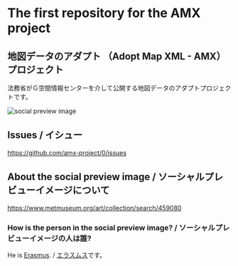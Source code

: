 # The first repository for the AMX project

## 地図データのアダプト （Adopt Map XML - AMX） プロジェクト
法務省がＧ空間情報センターを介して公開する地図データのアダプトプロジェクトです。

![social preview image](https://repository-images.githubusercontent.com/591343419/c8f5fe55-f6bb-4393-95cf-4bcbb16ce0d4)

## Issues / イシュー
https://github.com/amx-project/0/issues

## About the social preview image / ソーシャルプレビューイメージについて
https://www.metmuseum.org/art/collection/search/459080

### How is the person in the social preview image? / ソーシャルプレビューイメージの人は誰?
He is [Erasmus](https://en.wikipedia.org/wiki/Erasmus). / [エラスムス](https://ja.wikipedia.org/wiki/%E3%83%87%E3%82%B8%E3%83%87%E3%83%AA%E3%82%A6%E3%82%B9%E3%83%BB%E3%82%A8%E3%83%A9%E3%82%B9%E3%83%A0%E3%82%B9)です。
